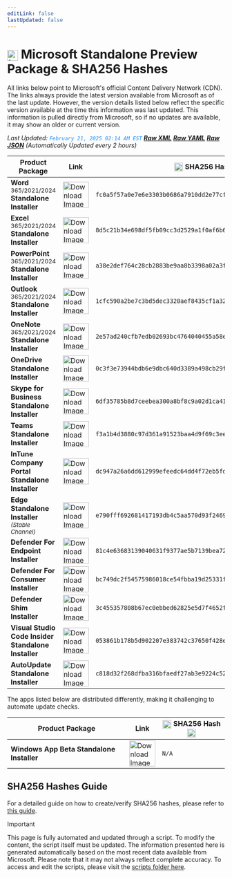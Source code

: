 ```yaml
---
editLink: false
lastUpdated: false
---
```

# <img src="/images/Microsoft_Logo_512px.png" alt="image" width="25" style="vertical-align: middle; display: inline-block;" /> Microsoft Standalone Preview Package & SHA256 Hashes

<span class="extra-small">All links below point to Microsoft's official Content Delivery Network (CDN).</span>
<span class="extra-small">The links always provide the latest version available from Microsoft as of the last update. However, the version details listed below reflect the specific version available at the time this information was last updated. This information is pulled directly from Microsoft, so if no updates are available, it may show an older or current version.</span>

<span class="extra-small">_Last Updated: <code style="color : dodgerblue">February 21, 2025 02:14 AM EST</code> [**_Raw XML_**](https://github.com/cocopuff2u/MOFA/blob/main/latest_raw_files/macos_standalone_preview.xml) [**_Raw YAML_**](https://github.com/cocopuff2u/MOFA/blob/main/latest_raw_files/macos_standalone_preview.yaml) [**_Raw JSON_**](https://github.com/cocopuff2u/MOFA/blob/main/latest_raw_files/macos_standalone_preview.json)
 (Automatically Updated every 2 hours)_</span>

| **Product Package** | **Link** | **<img src="/images/sha-256.png" alt="image" width="20" style="vertical-align: middle; display: inline-block;" /> SHA256 Hash <img src="/images/sha-256.png" alt="image" width="20" style="vertical-align: middle; display: inline-block;" />** |
|----------------------|----------|------------------|
| **Word** <sup>365/2021/2024</sup> **Standalone Installer** | <a href="https://officecdnmac.microsoft.com/pr/1ac37578-5a24-40fb-892e-b89d85b6dfaa/MacAutoupdate/Microsoft_Word_16.94.25020927_Updater.pkg"><img src="/images/MSWD_512x512x32.png" alt="Download Image" width="60"></a> | `fc0a5f57a0e7e6e3303b0686a7910dd2e77cf2b6ac2416d8b9c451c6cee247fd` |
| **Excel** <sup>365/2021/2024</sup> **Standalone Installer** | <a href="https://officecdnmac.microsoft.com/pr/1ac37578-5a24-40fb-892e-b89d85b6dfaa/MacAutoupdate/Microsoft_Excel_16.94.25020927_Updater.pkg"><img src="/images/XCEL_512x512x32.png" alt="Download Image" width="60"></a> | `8d5c21b34e698df5fb09cc3d2529a1f0af6b641583907b3db7f7452dcf7d413b` |
| **PowerPoint** <sup>365/2021/2024</sup> **Standalone Installer** | <a href="https://officecdnmac.microsoft.com/pr/1ac37578-5a24-40fb-892e-b89d85b6dfaa/MacAutoupdate/Microsoft_PowerPoint_16.94.25020927_Updater.pkg"><img src="/images/PPT3_512x512x32.png" alt="Download Image" width="60"></a> | `a38e2def764c28cb2883be9aa8b3398a02a3fc3c3f276e34372c361f77cadfd6` |
| **Outlook** <sup>365/2021/2024</sup> **Standalone Installer**| <a href="https://officecdnmac.microsoft.com/pr/1ac37578-5a24-40fb-892e-b89d85b6dfaa/MacAutoupdate/Microsoft_Outlook_16.94.25021618_Updater.pkg"><img src="/images/Outlook_512x512x32.png" alt="Download Image" width="60"></a> | `1cfc590a2be7c3bd5dec3320aef8435cf1a329f7f133abd127a086275962c1d3` |
| **OneNote** <sup>365/2021/2024</sup> **Standalone Installer** | <a href="https://officecdnmac.microsoft.com/pr/1ac37578-5a24-40fb-892e-b89d85b6dfaa/MacAutoupdate/Microsoft_OneNote_16.94.25020927_Updater.pkg"><img src="/images/OneNote_512x512x32.png" alt="Download Image" width="60"></a> | `2e57ad240cfb7edb02693bc4764040455a58e4edbb60cf5ab113511d093f1340` |
| **OneDrive Standalone Installer** | <a href="https://oneclient.sfx.ms/Mac/Installers/25.015.0126.0002/OneDrive.pkg"><img src="/images/OneDrive_512x512x32.png" alt="Download Image" width="60"></a> | `0c3f3e73944bdb6e9dbc640d3389a498cb29f30c5e6b4173833b09effcadc474` |
| **Skype for Business Standalone Installer** | <a href="https://officecdn.microsoft.com/pr/1ac37578-5a24-40fb-892e-b89d85b6dfaa/MacAutoupdate/SkypeForBusinessUpdater-16.31.8.pkg"><img src="/images/skype_for_business.png" alt="Download Image" width="60"></a> | `6df35785b8d7ceebea300a8bf8c9a02d1ca417ed580724d49375eea7815daad8` |
| **Teams Standalone Installer** | <a href="https://statics.teams.cdn.office.net/production-osx/25031.1203.3429.7545/MicrosoftTeams.pkg"><img src="/images/teams_512x512x32.png" alt="Download Image" width="60"></a> | `f3a1b4d3880c97d361a91523baa4d9f69c3eeaa4f523f80af27e72261a046f38` |
| **InTune Company Portal Standalone Installer** | <a href="https://officecdnmac.microsoft.com/pr/1ac37578-5a24-40fb-892e-b89d85b6dfaa/MacAutoupdate/CompanyPortal_5.2412.0-Upgrade.pkg"><img src="/images/companyportal.png" alt="Download Image" width="60"></a> | `dc947a26a6dd612999efeedc64dd4f72eb5fd33349efbd1ac5b8fb6da3c5c718` |
| **Edge Standalone Installer** <sup>_(Stable Channel)_</sup> | <a href="https://officecdn-microsoft-com.akamaized.net/pr/03adf619-38c6-4249-95ff-4a01c0ffc962/MacAutoupdate/MicrosoftEdgeUpdate-133.0.3065.69.pkg"><img src="/images/edge_app.png" alt="Download Image" width="60"></a> | `e790fff692681417193db4c5aa570d93f2469192a7d3892eee4f9df88d71e1ed` |
| **Defender For Endpoint Installer** | <a href="https://officecdnmac.microsoft.com/pr/1ac37578-5a24-40fb-892e-b89d85b6dfaa/MacAutoupdate/wdav-upgrade.pkg"><img src="/images/defender_512x512x32.png" alt="Download Image" width="60"></a> | `81c4e63683139040631f9377ae5b7139bea72582e8b3bf6b588d909249e9fd8a` |
| **Defender For Consumer Installer** | <a href="https://officecdnmac.microsoft.com/pr/1ac37578-5a24-40fb-892e-b89d85b6dfaa/MacAutoupdate/Microsoft_Defender_101.24122.0011_Individuals_Installer.pkg"><img src="/images/defender_512x512x32.png" alt="Download Image" width="60"></a> | `bc749dc2f54575986018ce54fbba19d25331fce87cfb5cc3415cb1c5a007f40b` |
| **Defender Shim Installer** | <a href="https://officecdnmac.microsoft.com/pr/1ac37578-5a24-40fb-892e-b89d85b6dfaa/MacAutoupdate/Microsoft_Defender_101.24080.0001_Individuals_Shim_Installer.pkg"><img src="/images/defender_512x512x32.png" alt="Download Image" width="60"></a> | `3c455357808b67ec0ebbed62825e5d7f4652f3f53a1d3d58510e82099981bb51` |
| **Visual Studio Code Insider Standalone Installer** | <a href="https://vscode.download.prss.microsoft.com/dbazure/download/insider/233d086d5a613a1e9f016986f5ff056c17322c31/VSCode-darwin-universal.zip"><img src="/images/Code_512x512x32.png" alt="Download Image" width="60"></a> | `053861b178b5d902207e383742c37650f428eb1862fda737b58e0208d9e1ee1a` |
| **AutoUpdate Standalone Installer** | <a href="https://officecdnmac.microsoft.com/pr/1ac37578-5a24-40fb-892e-b89d85b6dfaa/MacAutoupdate/Microsoft_AutoUpdate_4.77.24121924_Updater.pkg"><img src="/images/autoupdate.png" alt="Download Image" width="60"></a> | `c818d32f268dfba316bfaedf27ab3e9224c529d2647454464270f58ebc9db4c7` |

<span class="extra-small">The apps listed below are distributed differently, making it challenging to automate update checks.</span>

| **Product Package** | **Link** | **<img src="/images/sha-256.png" alt="image" width="20" style="vertical-align: middle; display: inline-block;" /> SHA256 Hash <img src="/images/sha-256.png" alt="image" width="20" style="vertical-align: middle; display: inline-block;" />** |
|----------------------|----------|------------------|
| **Windows App Beta Standalone Installer** | <a href="https://install.appcenter.ms/orgs/rdmacios-k2vy/apps/microsoft-remote-desktop-for-mac/distribution_groups/all-users-of-microsoft-remote-desktop-for-mac"><img src="/images/windowsapp.png" alt="Download Image" width="60"></a> | `N/A` |

## SHA256 Hashes Guide

For a detailed guide on how to create/verify SHA256 hashes, please refer to [this guide](/guides/how_to_sha256).

> [!IMPORTANT]
> This page is fully automated and updated through a script. To modify the content, the script itself must be updated. The information presented here is generated automatically based on the most recent data available from Microsoft. Please note that it may not always reflect complete accuracy. To access and edit the scripts, please visit the [scripts folder here](https://github.com/cocopuff2u/MOFA_WEBSITE/tree/main/update_readme_scripts).
